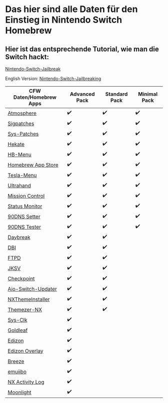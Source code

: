 # Das hier sind alle Daten für den Einstieg in Nintendo Switch Homebrew

## Hier ist das entsprechende Tutorial, wie man die Switch hackt:


[Nintendo-Switch-Jailbreak](https://github.com/Nico-Shock/Nintendo-Switch-Jailbreak)

English Version:
[Nintendo-Switch-Jailbreaking](https://github.com/Nico-Shock/Switch-Jailbreaking-Toturial)


| CFW Daten/Homebrew Apps       | Advanced Pack       | Standard Pack       | Minimal Pack        |
| ----------------------------- | ------------------- | ------------------- | ------------------- |
| [Atmosphere](https://github.com/Atmosphere-NX/Atmosphere/releases/tag/1.7.1) | ✔️                   | ✔️                   | ✔️                   |
| [Sigpatches](https://gbatemp.net/threads/sigpatches-for-atmosphere-hekate-fss0-fusee-package3.571543/) | ✔️                   | ✔️                   | ✔️                   |
| [Sys-Patches](https://github.com/impeeza/sys-patch/releases/tag/v1.5.2) | ✔️                   | ✔️                   | ✔️                   |
| [Hekate](https://github.com/CTCaer/hekate/releases/tag/v6.2.1) | ✔️                   | ✔️                   | ✔️                   |
| [HB-Menu](https://github.com/switchbrew/nx-hbmenu/releases?page=1) | ✔️                   | ✔️                   | ✔️                   |
| [Homebrew App Store](https://github.com/fortheusers/hb-appstore/releases/tag/v2.3.2) | ✔️                   | ✔️                   | ✔️                   |
| [Tesla-Menu](https://github.com/WerWolv/Tesla-Menu/releases/tag/v1.2.3) | ✔️                   | ✔️                   | ✔️                   |
| [Ultrahand](https://github.com/ppkantorski/Ultrahand-Overlay/releases/tag/v1.7.1) | ✔️                   | ✔️                   | ✔️                   |
| [Mission Control](https://github.com/ndeadly/MissionControl/releases/tag/v0.11.1) | ✔️                   | ✔️                   | ✔️                   |
| [Status Monitor](https://github.com/Team-Neptune/CommonProblemResolver/releases/tag/v0.3.5) | ✔️                   | ✔️                   | ✔️                   |
| [90DNS Setter](https://github.com/suchmememanyskill/switch-90dns-setter/releases) | ✔️                   | ✔️                   | ✔️                   |
| [90DNS Tester](https://github.com/meganukebmp/Switch_90DNS_tester/releases/) | ✔️                   | ✔️                   | ✔️                   |
| [Daybreak](https://github.com/Atmosphere-NX/Atmosphere/releases/tag/1.7.1) | ✔️                   | ✔️                   |                     |
| [DBI](https://github.com/rashevskyv/dbi/releases/tag/658) | ✔️                   | ✔️                   |                     |
| [FTPD](https://github.com/mtheall/ftpd/releases/tag/v3.1.0) | ✔️                   | ✔️                   |                     |
| [JKSV](https://github.com/J-D-K/JKSV/releases/tag/08%2F06%2F2024) | ✔️                   | ✔️                   |                     |
| [Checkpoint](https://github.com/BernardoGiordano/Checkpoint/releases/tag/v3.8.0) | ✔️                   | ✔️                   |                     |
| [Aio-Switch-Updater](https://github.com/HamletDuFromage/aio-switch-updater/releases/tag/2.23.2) | ✔️                   | ✔️                   |                     |
| [NXThemeInstaller](https://github.com/exelix11/SwitchThemeInjector/releases/tag/v4.7.1) | ✔️                   | ✔️                   |                     |
| [Themezer-NX](https://github.com/suchmememanyskill/themezer-nx/releases/tag/2.0.0) | ✔️                   | ✔️                   |                     |
| [Sys-Clk](https://github.com/retronx-team/sys-clk/releases/tag/2.0.0-rc) | ✔️                   |                     |                     |
| [Goldleaf](https://github.com/XorTroll/Goldleaf/releases/tag/1.0.0) | ✔️                   |                     |                     |
| [Edizon](https://github.com/Edizon/Edizon/releases/tag/v1.0.0) | ✔️                   |                     |                     |
| [Edizon Overlay](https://github.com/Edizon/EdizonOverlay/releases/tag/v1.0.0) | ✔️                   |                     |                     |
| [Breeze](https://github.com/tomvita/Breeze-Beta/releases/tag/beta92f) | ✔️                   |                     |                     |
| [emuiibo](https://github.com/XorTroll/emuiibo/releases/tag/1.1.1) | ✔️                   |                     |                     |
| [NX Activity Log](https://github.com/tallbl0nde/NX-Activity-Log/releases/tag/v1.4.0) | ✔️                   |                     |                     |
| [Moonlight](https://github.com/XITRIX/Moonlight-Switch/releases/tag/v1.2.1) | ✔️                   |                     |                     |
